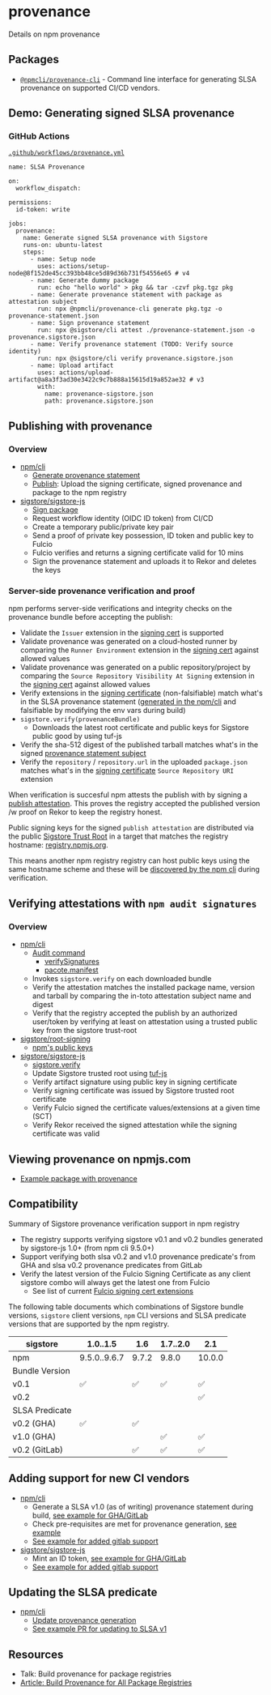 # provenance

Details on npm provenance

## Packages

- [`@npmcli/provenance-cli`](./packages/cli) - Command line interface for generating SLSA provenance on supported CI/CD vendors.

## Demo: Generating signed SLSA provenance

### GitHub Actions
[`.github/workflows/provenance.yml`](https://github.com/npm/provenance/blob/main/.github/workflows/provenance.yml)
```
name: SLSA Provenance

on:
  workflow_dispatch:

permissions:
  id-token: write

jobs:
  provenance:
    name: Generate signed SLSA provenance with Sigstore
    runs-on: ubuntu-latest
    steps:
      - name: Setup node
        uses: actions/setup-node@8f152de45cc393bb48ce5d89d36b731f54556e65 # v4
      - name: Generate dummy package
        run: echo "hello world" > pkg && tar -czvf pkg.tgz pkg
      - name: Generate provenance statement with package as attestation subject
        run: npx @npmcli/provenance-cli generate pkg.tgz -o provenance-statement.json
      - name: Sign provenance statement
        run: npx @sigstore/cli attest ./provenance-statement.json -o provenance.sigstore.json
      - name: Verify provenance statement (TODO: Verify source identity)
        run: npx @sigstore/cli verify provenance.sigstore.json
      - name: Upload artifact
        uses: actions/upload-artifact@a8a3f3ad30e3422c9c7b888a15615d19a852ae32 # v3
        with:
          name: provenance-sigstore.json
          path: provenance.sigstore.json
```

## Publishing with provenance
### Overview
- [npm/cli](https://github.com/npm/cli)
	- [Generate provenance statement](https://github.com/npm/cli/blob/latest/workspaces/libnpmpublish/lib/provenance.js)
	- [Publish](https://github.com/npm/cli/blob/0dc63323f6566e6c94e03044c03d14f9a0a5142c/workspaces/libnpmpublish/lib/publish.js#L131-L164): Upload the signing certificate, signed provenance and package to the npm registry
- [sigstore/sigstore-js](https://github.com/sigstore/sigstore-js)
	- [Sign package](https://github.com/sigstore/sigstore-js/tree/main/packages/sign)
	- Request workflow identity (OIDC ID token) from CI/CD
	- Create a temporary public/private key pair
	- Send a proof of private key possession, ID token and public key to Fulcio
	- Fulcio verifies and returns a signing certificate valid for 10 mins
	- Sign the provenance statement and uploads it to Rekor and deletes the keys

### Server-side provenance verification and proof
npm performs server-side verifications and integrity checks on the provenance bundle before accepting the publish:

- Validate the `Issuer` extension in the [signing cert](https://github.com/sigstore/fulcio/blob/main/docs/oid-info.md#1361415726418--issuer-v2) is supported
- Validate provenance was generated on a cloud-hosted runner by comparing the `Runner Environment`  extension in the [signing cert](https://github.com/sigstore/fulcio/blob/main/docs/oid-info.md#13614157264111--runner-environment)  against allowed values 
- Validate provenance was generated on a public repository/project by comparing the `Source Repository Visibility At Signing`  extension in the [signing cert](https://github.com/sigstore/fulcio/blob/main/docs/oid-info.md#13614157264122--source-repository-visibility-at-signing) against allowed values
- Verify extensions in the [signing certificate](https://github.com/sigstore/fulcio/blob/main/docs/oid-info.md) (non-falsifiable) match what's in the SLSA provenance statement ([generated in the npm/cli]( https://github.com/npm/cli/blob/latest/workspaces/libnpmpublish/lib/provenance.js) and falsifiable by modifying the env vars during build)
- `sigstore.verify(provenanceBundle)`
  - Downloads the latest root certificate and public keys for Sigstore public good by  using tuf-js
- Verify the sha-512 digest of the published tarball matches what's in the signed [provenance statement subject](https://github.com/npm/cli/blob/0dc63323f6566e6c94e03044c03d14f9a0a5142c/workspaces/libnpmpublish/lib/publish.js#L133-L136)
- Verify the `repository` / `repository.url` in the uploaded `package.json` matches what's in the [signing certificate](https://github.com/sigstore/fulcio/blob/main/docs/oid-info.md#13614157264112--source-repository-uri) `Source Repository URI` extension

When verification is succesful npm attests the publish with by signing a [publish attestation](https://github.com/npm/attestation/tree/main/specs/publish/v0.1). This proves the registry accepted the published version /w proof on Rekor to keep the registry honest.

Public signing keys for the signed `publish attestation` are distributed via the public [Sigstore Trust Root](https://github.com/sigstore/root-signing) in a target that matches the registry hostname: [registry.npmjs.org](https://github.com/sigstore/root-signing/tree/main/repository/repository/targets/registry.npmjs.org). 

This means another npm registry registry can host public keys using the same hostname scheme and these will be [discovered by the npm cli](https://github.com/npm/cli/blob/latest/lib/commands/audit.js#L199-L200) during verification. 

## Verifying attestations with `npm audit signatures`
### Overview
- [npm/cli](https://github.com/npm/cli)
	- [Audit command](https://github.com/npm/cli/blob/latest/lib/commands/audit.js)
		- [verifySignatures](https://github.com/npm/cli/blob/0dc63323f6566e6c94e03044c03d14f9a0a5142c/lib/commands/audit.js#L308-L328)
		- [pacote.manifest](https://github.com/npm/pacote/blob/a07758b200d8b16e2fcf639467b2ed7cfd9769c2/lib/registry.js#L209-L321)
	- Invokes `sigstore.verify` on each downloaded bundle
	- Verify the attestation matches the installed package name, version and tarball by comparing the in-toto attestation subject name and digest
	- Verify that the registry accepted the publish by an authorized user/token by verifying at least on attestation using a trusted public key from the sigstore trust-root
- [sigstore/root-signing](https://github.com/sigstore/root-signing)
	- [npm's public keys](https://github.com/sigstore/root-signing/tree/main/repository/repository/targets/registry.npmjs.org) 
- [sigstore/sigstore-js](https://github.com/sigstore/sigstore-js)
	- [sigstore.verify](https://github.com/sigstore/sigstore-js/tree/main/packages/client#verifybundle-payload-options)
	- Update Sigstore trusted root using [tuf-js](https://github.com/theupdateframework/tuf-js)
	- Verify artifact signature using public key in signing certificate
	- Verify signing certificate was issued by Sigstore trusted root certificate
	- Verify Fulcio signed the certificate values/extensions at a given time (SCT)
	- Verify Rekor received the signed attestation while the signing certificate was valid

## Viewing provenance on npmjs.com
- [Example package with provenance](https://www.npmjs.com/package/sigstore#provenance)

## Compatibility
Summary of Sigstore provenance verification support in npm registry
- The registry supports verifying sigstore v0.1 and v0.2 bundles generated by sigstore-js 1.0+ (from npm cli 9.5.0+)
- Support verifying both slsa v0.2 and v1.0 provenance predicate's from GHA and slsa v0.2 provenance predicates from GitLab
- Verify the latest version of the Fulcio Signing Certificate as any client sigstore combo will always get the latest one from Fulcio
	- See list of current [Fulcio signing cert extensions](https://github.com/sigstore/fulcio/blob/main/docs/oid-info.md)

The following table documents which combinations of Sigstore bundle versions, `sigstore` client versions, `npm` CLI versions and SLSA predicate versions that are supported by the npm registry.

| sigstore       | 1.0..1.5           | 1.6                | 1.7..2.0           | 2.1                |
|----------------|--------------------|--------------------|--------------------|--------------------|
| npm            | 9.5.0..9.6.7       | 9.7.2              | 9.8.0              | 10.0.0             |
| Bundle Version |                    |                    |                    |                    |
| v0.1           | :white_check_mark: | :white_check_mark: | :white_check_mark: | :white_check_mark: |
| v0.2           |                    |                    |                    | :white_check_mark: |
| SLSA Predicate |                    |                    |                    |                    |
| v0.2 (GHA)     | :white_check_mark: | :white_check_mark: |                    |                    |
| v1.0 (GHA)     |                    |                    | :white_check_mark: | :white_check_mark: |
| v0.2 (GitLab)  |                    | :white_check_mark: | :white_check_mark: | :white_check_mark: | 

## Adding support for new CI vendors
- [npm/cli](https://github.com/npm/cli)
	- Generate a SLSA v1.0 (as of writing) provenance statement during build, [see example for GHA/GitLab](https://github.com/npm/cli/blob/0dc63323f6566e6c94e03044c03d14f9a0a5142c/workspaces/libnpmpublish/lib/provenance.js#L18-L195)
	- Check pre-requisites are met for provenance generation, [see example](https://github.com/npm/cli/blob/0dc63323f6566e6c94e03044c03d14f9a0a5142c/workspaces/libnpmpublish/lib/publish.js#L172-L223)
	- [See example for added gitlab support](https://github.com/npm/cli/pull/6526)
- [sigstore/sigstore-js](https://github.com/sigstore/sigstore-js)
	- Mint an ID token, [see example for GHA/GitLab](https://github.com/sigstore/sigstore-js/blob/main/packages/sign/src/identity/ci.ts)
	- [See example for added gitlab support](https://github.com/sigstore/sigstore-js/pull/394)

## Updating the SLSA predicate
- [npm/cli](https://github.com/npm/cli)
  - [Update provenance generation](https://github.com/npm/cli/blob/latest/workspaces/libnpmpublish/lib/provenance.js)
  - [See example PR for updating to SLSA v1](https://github.com/npm/cli/pull/6613)

## Resources
- Talk: Build provenance for package registries
- [Article: Build Provenance for All Package Registries]([url](https://repos.openssf.org/build-provenance-for-all-package-registries)https://repos.openssf.org/build-provenance-for-all-package-registries)
